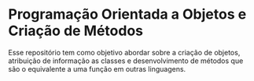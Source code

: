 # Programação Orientada a Objetos e Criação de Métodos
Esse repositório tem como objetivo abordar sobre a criação de objetos, atribuição de informação as classes e desenvolvimento de métodos que são o equivalente a uma função em outras linguagens.
